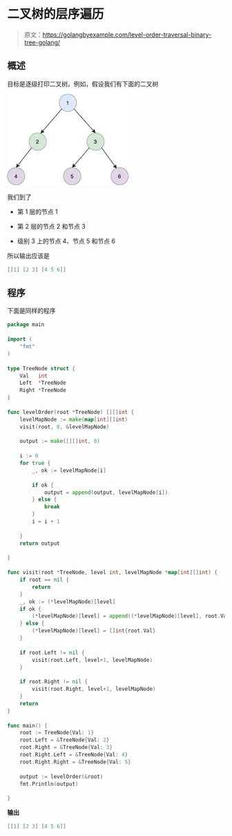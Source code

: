 # 二叉树的层序遍历

> 原文：<https://golangbyexample.com/level-order-traversal-binary-tree-golang/>

## **概述**

目标是逐级打印二叉树。例如，假设我们有下面的二叉树

![](img/9a9347838908483552b24df3dc54cd38.png)

我们到了

*   第 1 层的节点 1

*   第 2 层的节点 2 和节点 3

*   级别 3 上的节点 4、节点 5 和节点 6

所以输出应该是

```go
[[1] [2 3] [4 5 6]]
```

## **程序**

下面是同样的程序

```go
package main

import (
	"fmt"
)

type TreeNode struct {
	Val   int
	Left  *TreeNode
	Right *TreeNode
}

func levelOrder(root *TreeNode) [][]int {
	levelMapNode := make(map[int][]int)
	visit(root, 0, &levelMapNode)

	output := make([][]int, 0)

	i := 0
	for true {
		_, ok := levelMapNode[i]

		if ok {
			output = append(output, levelMapNode[i])
		} else {
			break
		}
		i = i + 1

	}
	return output

}

func visit(root *TreeNode, level int, levelMapNode *map[int][]int) {
	if root == nil {
		return
	}
	_, ok := (*levelMapNode)[level]
	if ok {
		(*levelMapNode)[level] = append((*levelMapNode)[level], root.Val)
	} else {
		(*levelMapNode)[level] = []int{root.Val}
	}

	if root.Left != nil {
		visit(root.Left, level+1, levelMapNode)
	}

	if root.Right != nil {
		visit(root.Right, level+1, levelMapNode)
	}
	return
}

func main() {
	root := TreeNode{Val: 1}
	root.Left = &TreeNode{Val: 2}
	root.Right = &TreeNode{Val: 3}
	root.Right.Left = &TreeNode{Val: 4}
	root.Right.Right = &TreeNode{Val: 5}

	output := levelOrder(&root)
	fmt.Println(output)

}
```

**输出**

```go
[[1] [2 3] [4 5 6]]
```

